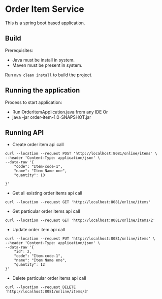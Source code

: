 # Order Item Service

This is a spring boot based application.

## Build

Prerequisites:
 - Java must be install in system.
 - Maven must be present in system.

Run `mvn clean install` to build the project.

## Running the application

Process to start application:

   - Run OrderItemApplication.java from any IDE
    Or
   - java -jar  order-item-1.0-SNAPSHOT.jar

## Running API

- Create order item api call
```
curl --location --request POST 'http://localhost:8081/online/items' \
--header 'Content-Type: application/json' \
--data-raw '{
	"code": "Item-code-1",
	"name": "Item Name one",
	"quantity": 10

}'

```

- Get all existing order items api call
```
curl --location --request GET 'http://localhost:8081/online/items'
```

- Get particular order items api call
```
curl --location --request GET 'http://localhost:8081/online/items/2'
```


- Update order item api call
```
curl --location --request PUT 'http://localhost:8081/online/items' \
--header 'Content-Type: application/json' \
--data-raw '{
    "id": 2,
    "code": "Item-code-1",
    "name": "Item Name one",
    "quantity": 12
}'

```


- Delete particular order items api call
```
curl --location --request DELETE 'http://localhost:8081/online/items/3'
```

